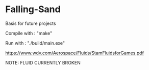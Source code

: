 # Falling-Sand
Basis for future projects


Compile with : "make"


Run with : "./build/main.exe"


https://www.wdv.com/Aerospace/Fluids/StamFluidsforGames.pdf

NOTE: FLUID CURRENTLY BROKEN
